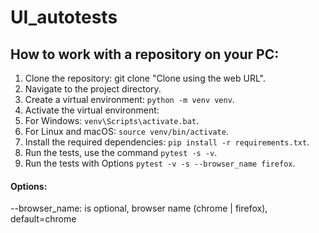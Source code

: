 # UI_autotests

## How to work with a repository on your PC:
1. Clone the repository: git clone "Clone using the web URL".
2. Navigate to the project directory.
3. Create a virtual environment: `python -m venv venv`.
4. Activate the virtual environment: 
5. For Windows: `venv\Scripts\activate.bat`. 
6. For Linux and macOS: `source venv/bin/activate`.
5. Install the required dependencies: `pip install -r requirements.txt`.
6. Run the tests, use the command `pytest -s -v`.
7. Run the tests with Options `pytest -v -s --browser_name firefox`.
#### Options:
--browser_name: is optional, browser name (chrome | firefox), default=chrome
